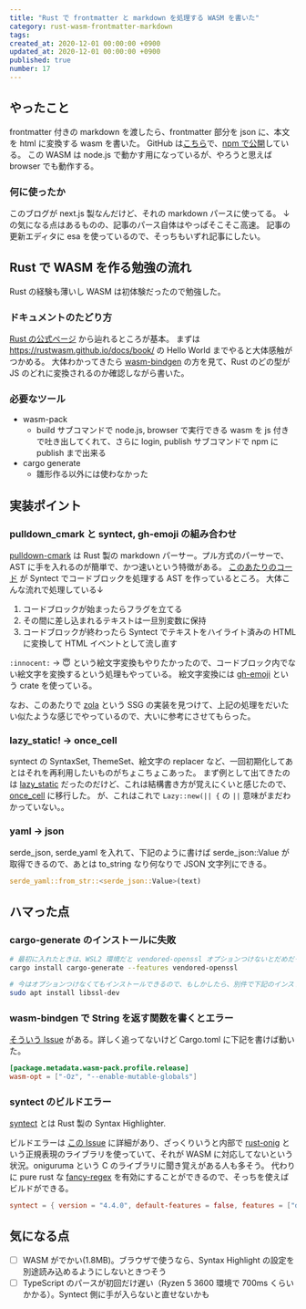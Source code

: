 ```yaml
---
title: "Rust で frontmatter と markdown を処理する WASM を書いた"
category: rust-wasm-frontmatter-markdown
tags: 
created_at: 2020-12-01 00:00:00 +0900
updated_at: 2020-12-01 00:00:00 +0900
published: true
number: 17
---
```


## やったこと

frontmatter 付きの markdown を渡したら、frontmatter 部分を json に、本文を html に変換する wasm を書いた。
GitHub は[こちら](https://github.com/macoshita/wasm-frontmatter-markdown)で、[npm で公開](https://www.npmjs.com/package/@macoshita/wasm-frontmatter-markdown)している。
この WASM は node.js で動かす用になっているが、やろうと思えば browser でも動作する。

### 何に使ったか

このブログが next.js 製なんだけど、それの markdown パースに使ってる。
↓の気になる点はあるものの、記事のパース自体はやっぱそこそこ高速。
記事の更新エディタに esa を使っているので、そっちもいずれ記事にしたい。

## Rust で WASM を作る勉強の流れ

Rust の経験も薄いし WASM は初体験だったので勉強した。

### ドキュメントのたどり方

[Rust の公式ページ](https://www.rust-lang.org/ja/what/wasm) から辿れるところが基本。
まずは <https://rustwasm.github.io/docs/book/> の Hello World までやると大体感触がつかめる。
大体わかってきたら [wasm-bindgen](https://rustwasm.github.io/docs/wasm-bindgen/) の方を見て、Rust のどの型が JS のどれに変換されるのか確認しながら書いた。

### 必要なツール

- wasm-pack
    - build サブコマンドで node.js, browser で実行できる wasm を js 付きで吐き出してくれて、さらに login, publish サブコマンドで npm に publish まで出来る
- cargo generate
    - 雛形作る以外には使わなかった

## 実装ポイント

### pulldown_cmark と syntect, gh-emoji の組み合わせ

[pulldown-cmark](https://github.com/raphlinus/pulldown-cmark) は Rust 製の markdown パーサー。プル方式のパーサーで、AST に手を入れるのが簡単で、かつ速いという特徴がある。
[このあたりのコード](https://github.com/macoshita/wasm-frontmatter-markdown/blob/660e8186199dc997d7489714124d0306e8b4ca6c/src/utils.rs#L42) が Syntect でコードブロックを処理する AST を作っているところ。
大体こんな流れで処理している↓

1. コードブロックが始まったらフラグを立てる
1. その間に差し込まれるテキストは一旦別変数に保持
1. コードブロックが終わったら Syntect でテキストをハイライト済みの HTML に変換して HTML イベントとして流し直す

`:innocent:` → :innocent: という絵文字変換もやりたかったので、コードブロック内でない絵文字を変換するという処理もやっている。
絵文字変換には [gh-emoji](https://github.com/kornelski/gh-emoji) という crate を使っている。

なお、このあたりで [zola](https://github.com/getzola/zola) という SSG の実装を見つけて、上記の処理をだいたい似たような感じでやっているので、大いに参考にさせてもらった。

### lazy_static! -> once_cell

syntect の SyntaxSet, ThemeSet、絵文字の replacer など、一回初期化してあとはそれを再利用したいものがちょこちょこあった。
まず例として出てきたのは [lazy_static](https://crates.io/crates/lazy_static) だったのだけど、これは結構書き方が覚えにくいと感じたので、[once_cell](https://crates.io/crates/once_cell) に移行した。
が、これはこれで `Lazy::new(|| {` の  `||` 意味がまだわかっていない。。

### yaml -> json

serde_json, serde_yaml を入れて、下記のように書けば serde_json::Value が取得できるので、あとは to_string なり何なりで JSON 文字列にできる。

```rust
serde_yaml::from_str::<serde_json::Value>(text)
```

## ハマった点

### cargo-generate のインストールに失敗

```bash
# 最初に入れたときは、WSL2 環境だと vendored-openssl オプションつけないとだめだった
cargo install cargo-generate --features vendored-openssl

# 今はオプションつけなくてもインストールできるので、もしかしたら、別件で下記のインストールをした結果直ったかも
sudo apt install libssl-dev
```

### wasm-bindgen で String を返す関数を書くとエラー

[そういう Issue](https://github.com/rustwasm/wasm-pack/issues/886) がある。詳しく追ってないけど Cargo.toml に下記を書けば動いた。

```toml
[package.metadata.wasm-pack.profile.release]
wasm-opt = ["-Oz", "--enable-mutable-globals"]
```

### syntect のビルドエラー

[syntect](https://github.com/trishume/syntect) とは Rust 製の Syntax Highlighter.

ビルドエラーは [この Issue](https://github.com/trishume/syntect/issues/135) に詳細があり、ざっくりいうと内部で [rust-onig](https://github.com/rust-onig/rust-onig) という正規表現のライブラリを使っていて、それが WASM に対応してないという状況。oniguruma という C のライブラリに聞き覚えがある人も多そう。
代わりに pure rust な [fancy-regex](https://github.com/fancy-regex/fancy-regex) を有効にすることができるので、そっちを使えばビルドができる。

```toml
syntect = { version = "4.4.0", default-features = false, features = ["default-fancy"] }
```

## 気になる点

- [ ] WASM がでかい(1.8MB)。ブラウザで使うなら、Syntax Highlight の設定を別途読み込めるようにしないときつそう
- [ ] TypeScript のパースが初回だけ遅い（Ryzen 5 3600 環境で 700ms くらいかかる）。Syntect 側に手が入らないと直せないかも
